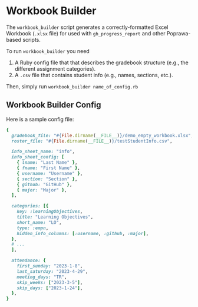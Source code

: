 # Workbook Builder 

The `workbook_builder` script generates a correctly-formatted Excel Workbook (`.xlsx` file) for used with 
`gh_progress_report` and other Poprawa-based scripts.

To run `workbook_builder` you need 
1. A Ruby config file that that describes the gradebook structure (e.g., the different assignment categories).
2. A `.csv` file that contains student info (e.g., names, sections, etc.).  

Then, simply run `workbook_builder name_of_config.rb`

## Workbook Builder Config 

Here is a sample config file:

```ruby
{
  gradebook_file: "#{File.dirname(__FILE__)}/demo_empty_workbook.xlsx",
  roster_file: "#{File.dirname(__FILE__)}/testStudentInfo.csv",

  info_sheet_name: "info",
  info_sheet_config: [
    { lname: "Last Name" },
    { fname: "First Name" },
    { username: "Username" },
    { section: "Section" },
    { github: "GitHub" },
    { major: "Major" },
  ],

  categories: [{
    key: :learningObjectives,
    title: "Learning Objectives",
    short_name: "LO",
    type: :empn,
    hidden_info_columns: [:username, :github, :major],
  },
  # ...
  ],

  attendance: {
    first_sunday: "2023-1-8",
    last_saturday: "2023-4-29",
    meeting_days: "TR",
    skip_weeks: ["2023-3-5"],
    skip_days: ["2023-1-24"],
  },
}
```


